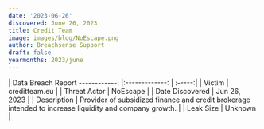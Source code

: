 ```yaml
---
date: '2023-06-26'
discovered: June 26, 2023
title: Credit Team
image: images/blog/NoEscape.png
author: Breachsense Support
draft: false
yearmonths: 2023/june
---
```



| Data Breach Report
------------:     |:-------------:    | :-----:|
| Victim      | creditteam.eu      | 
| Threat Actor      | NoEscape      | 
| Date Discovered      | Jun 26, 2023      | 
| Description      | Provider of subsidized finance and credit brokerage intended to increase liquidity and company growth.      | 
| Leak Size      | Unknown      | 

